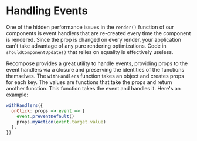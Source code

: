 # Handling Events

One of the hidden performance issues in the `render()` function of our components is event handlers that are re-created every time the component is rendered. Since the prop is changed on every render, your application can't take advantage of any pure rendering optimizations. Code in `shouldComponentUpdate()` that relies on equality is effectively useless.

Recompose provides a great utility to handle events, providing props to the event handlers via a closure and preserving the identities of the functions themselves. The `withHandlers` function takes an object and creates props for each key. The values are functions that take the props and return another function. This function takes the event and handles it. Here's an example:

```js
withHandlers({
  onClick: props => event => {
    event.preventDefault()
    props.myAction(event.target.value)
  },
})
```

